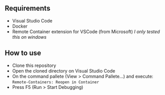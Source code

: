 ## Requirements
- Visual Studio Code
- Docker
- Remote Container extension for VSCode (from Microsoft)
_I only tested this on windows_


## How to use
- Clone this repository
- Open the cloned directory on Visual Studio Code
- On the command pallete (View > Command Pallete...) and execute:
`Remote-Containers: Reopen in Container`
- Press F5 (Run > Start Debugging)
